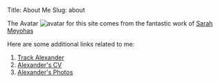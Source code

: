 Title: About Me
Slug: about

The Avatar ![avatar](https://static1.squarespace.com/static/55ec5e5fe4b01667f17e11d3/56e336da2b8dde4bafb39afd/56e33cc186db4334800c12ab/1457732843790/SME-110_SCR.jpg?format=300w) for this site comes from the fantastic work of [Sarah Meyohas](http://www.sarahmeyohas.com/stock2016/)

Here are some additional links related to me:

1. [Track Alexander](http://track.alexandermcginn.com)
2. [Alexander's CV](http://cv.alexandermcginn.com)
3. [Alexander's Photos](http://photos.alethia.ca)
